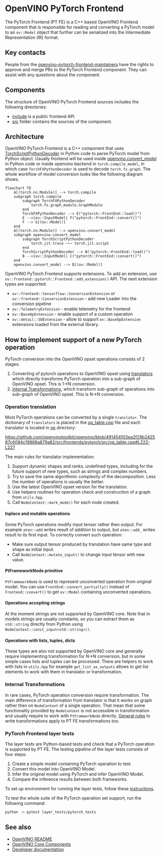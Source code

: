 # OpenVINO PyTorch Frontend

The PyTorch Frontend (PT FE) is a C++ based OpenVINO Frontend component that is
responsible for reading and converting a PyTorch model to an `ov::Model` object
that further can be serialized into the Intermediate Representation (IR) format.

## Key contacts

People from the [openvino-pytorch-frontend-maintainers](https://github.com/orgs/openvinotoolkit/teams/openvino-pytorch-frontend-maintainers)
have the rights to approve and merge PRs to the PyTorch Frontend component.
They can assist with any questions about the component.

## Components

The structure of OpenVINO PyTorch Frontend sources includes the following
directories:

* [include](./include) is a public frontend API.
* [src](./src/) folder contains the sources of the component.

## Architecture

OpenVINO PyTorch Frontend is a C++ component that uses [TorchScriptPythonDecoder](../../bindings/python/src/openvino/frontend/pytorch/ts_decoder.py)
in Python code to parse PyTorch model from Python object. Usually frontend will
be used inside [openvino.convert_model](../../../tools/ovc) in Python code or inside
openvino backend in `torch.compile_model`, in which case `TorchFXPythonDecoder`
is used to decode `torch.fx.graph`. The whole workflow of model conversion
looks like the following diagram shows.

```mermaid
flowchart TD
    A[(torch.nn.Module)] --> torch.compile
    subgraph torch.compile
        subgraph TorchFXPythonDecoder
            torch.fx.graph_module.GraphModule
        end
        TorchFXPythonDecoder --> E("pytorch::FrontEnd::load()")
        E -->|ov::InputModel| F("pytorch::FrontEnd::convert()")
        F --> G[(ov::Model)]
    end
    A[(torch.nn.Module)] --> openvino.convert_model
    subgraph openvino.convert_model
        subgraph TorchScriptPythonDecoder
            torch.jit.trace ~~~ torch.jit.script
        end
        TorchScriptPythonDecoder --> B("pytorch::FrontEnd::load()")
        B -->|ov::InputModel| C("pytorch::FrontEnd::convert()")
    end
    openvino.convert_model --> D[(ov::Model)]
```

OpenVINO PyTorch Frontend supports extensions. To add an extension, use
`ov::frontend::pytorch::Frontend::add_extension()` API.
The next extension types are supported:

* `ov::frontend::tensorflow::ConversionExtension` or `ov::frontend::ConversionExtension` - add new Loader into the conversion pipeline
* `ov::TelemetryExtension` - enable telemetry for the frontend
* `ov::BaseOpExtension` - enable support of a custom operation
* `ov::detail::SOExtension` - allow to support `ov::BaseOpExtension` extensions loaded from the external library.

## How to implement support of a new PyTorch operation

PyTorch conversion into the OpenVINO opset operations consists of 2 stages:
1. Converting of pytorch operations to OpenVINO opset using [translators](./src/op/)
   which directly transforms PyTorch operation into a sub-graph of OpenVINO
   opset. This is 1->N conversion.
2. [Internal Transformations](./src/transforms), which transform sub-graph of
   operations into sub-graph of OpenVINO opset. This is N->N conversion.

### Operation translation

Most PyTorch operations can be converted by a single `translator`. The
dictionary of `translators` is placed in the [op_table.cpp](./src/op_table.cpp)
file and each translator is located in [op](../tensorflow_common/src/op/)
directory:

https://github.com/openvinotoolkit/openvino/blob/491454103ea2f29b242587c6084c19868a879a82/src/frontends/pytorch/src/op_table.cpp#L222-L227

The main rules for translator implementation:
1. Support dynamic shapes and ranks, undefined types, including for the future
   support of new types, such as strings and complex numbers.
2. Try to save the same algorithmic complexity of the decomposition. Less the
   number of operations is usually the better.
3. Use the latest OpenVINO opset version for the translation.
4. Use helpers routines for operation check and construction of a graph from `utils.hpp`.
5. Call `NodeContext::mark_mode()` for each node created.

#### Inplace and mutable operations

Some PyTorch operations modify input tensor rather then output. For example
`aten::add` writes result of addition to output, but `aten::add_` writes result
to its first input. To correctly convert such operation:
* Make sure output tensor produced by translation have same type and shape as initial input.
* Call `NodeContext::mutate_input()` to change input tensor with new value.

#### PtFrameworkNode primitive

`PtFrameworkNode` is used to represent unconverted operation from original
model. You can use `FrontEnd::convert_partially()` instead of `Frontend::convert()`
to get `ov::Model` containing unconverted operations.

#### Operations accepting strings

At the moment strings are not supported by OpenVINO core. Note that in models
strings are usually constants, so you can extract them as `std::string` directly
from Python using `NodeContext::const_input<std::string>()`. 

#### Operations with lists, tuples, dicts

These types are also not supported by OpenVINO core and generally require
implementing transformation for N->N conversion, but in some simple cases lists
and tuples can be processed. There are helpers to work with lists in `utils.hpp`
for example `get_list_as_outputs` allows to get list elements to work with them
in translator or transformation.

### Internal Transformations

In rare cases, PyTorch operation conversion require transformation. The main
difference of transformation from translator is that it works on graph rather
then on `NodeContext` of a single operation. That mean that some functionality
provided by `NodeContext` is not accessible in transformation and usually
require to work with `PtFramworkNode` directly. [General rules](https://docs.openvino.ai/2023.1/openvino_docs_transformations.html)
to write transformations apply to PT FE transformations too.

### PyTorch Frontend layer tests

The layer tests are Python-based tests and check that a PyTorch operation is
supported by PT FE. The testing pipeline of the layer tests consists of four
steps:
1. Create a simple model containing PyTorch operation to test.
2. Convert this model into OpenVINO Model.
3. Infer the original model using PyTorch and infer OpenVINO Model.
4. Compare the inference results between both frameworks.

To set up environment for running the layer tests, follow these [instructions](../../../tests/layer_tests/README.md).

To test the whole suite of the PyTorch operation set support, run the following command:
```bash
python -m pytest layer_tests/pytorch_tests
```

## See also
 * [OpenVINO README](../../../README.md)
 * [OpenVINO Core Components](../../README.md)
 * [Developer documentation](../../../docs/dev/index.md)
